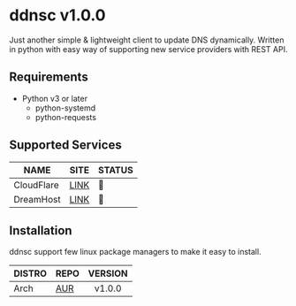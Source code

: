 # ddnsc v1.0.0

Just another simple & lightweight client to update DNS dynamically. Written in python with easy way of supporting new service providers with REST API.


## Requirements

 - Python v3 or later
   - python-systemd
   - python-requests


## Supported Services

|     NAME     |  SITE                      |         STATUS        |
|--------------|:--------------------------:|:----------------------|
| CloudFlare   |  [LINK](//cloudflare.com)  |  :large_blue_circle:  |
| DreamHost    |  [LINK](//dreamhost.com)   |  :red_circle:         |


## Installation

ddnsc support few linux package managers to make it easy to install.

| DISTRO         |  REPO                                          |  VERSION  |
|----------------|------------------------------------------------|:---------:|
|  Arch          | [AUR](//aur.archlinux.org/packages/ddnsc)      | v1.0.0    |